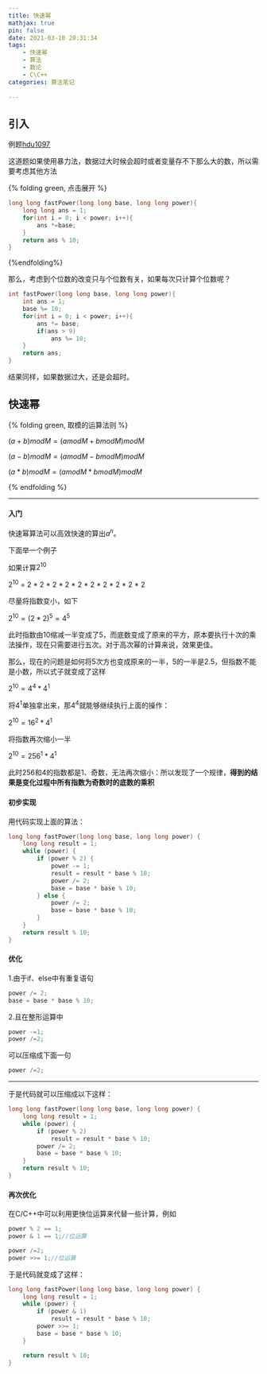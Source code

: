 ```yaml
---
title: 快速幂
mathjax: true
pin: false
date: 2021-03-10 20:31:34
tags: 
	- 快速幂
	- 算法
	- 数论
	- C\C++
categories: 算法笔记
	
---
```


## 引入

例题[hdu1097](http://acm.hdu.edu.cn/showproblem.php?pid=1097)

这道题如果使用暴力法，数据过大时候会超时或者变量存不下那么大的数，所以需要考虑其他方法

{% folding green, 点击展开 %}

```c++
long long fastPower(long long base, long long power){
    long long ans = 1;
    for(int i = 0; i < power; i++){
        ans *=base;
    }
    return ans % 10;
}
```

{%endfolding%}

<!--more-->

那么，考虑到个位数的改变只与个位数有关，如果每次只计算个位数呢？

```c++
int fastPower(long long base, long long power){
    int ans = 1;
    base %= 10;
    for(int i = 0; i < power; i++){
        ans *= base;
        if(ans > 9)
            ans %= 10;
    }
    return ans;
}
```
结果同样，如果数据过大，还是会超时。

## 快速幂

{% folding green, 取模的运算法则 %}

$(a+b) mod M = (amodM + bmodM)modM$

$(a-b)modM = (amodM - bmodM)modM$

$(a*b)modM = (amodM * bmodM)modM$

{% endfolding %}           

---

#### 入门

快速幂算法可以高效快速的算出$a^n$。

下面举一个例子

如果计算$2^{10}$

$2^{10}$ = 2 * 2 * 2 * 2 * 2 * 2 * 2 * 2 * 2 * 2

尽量将指数变小，如下


$2^{10} = (2*2)^5 = 4^5$

此时指数由10缩减一半变成了5，而底数变成了原来的平方，原本要执行十次的乘法操作，现在只需要进行五次。对于高次幂的计算来说，效果更佳。

那么，现在的问题是如何将5次方也变成原来的一半，5的一半是2.5，但指数不能是小数，所以式子就变成了这样

$2^{10} = 4^4*4^1$

将$4^1$单独拿出来，那$4^4$就能够继续执行上面的操作：

$2^{10} = 16^2*4^1$

将指数再次缩小一半

$2^{10} = 256^1*4^1$

此时256和4的指数都是1、奇数，无法再次缩小：所以发现了一个规律，**得到的结果是变化过程中所有指数为奇数时的底数的乘积**

#### 初步实现

用代码实现上面的算法：

```c++
long long fastPower(long long base, long long power) {
    long long result = 1;
    while (power) {
        if (power % 2) {
            power -= 1;
            result = result * base % 10;
            power /= 2;
            base = base * base % 10;
        } else {
            power /= 2;
            base = base * base % 10;
        }
    }
    return result % 10;
}
```

#### 优化

1.由于if、else中有重复语句

```c++
power /= 2;
base = base * base % 10;
```

2.且在整形运算中

```c++
power -=1;
power /=2;
```

可以压缩成下面一句

```c++
power /=2;
```

---

于是代码就可以压缩成以下这样：

```c++
long long fastPower(long long base, long long power) {
    long long result = 1;
    while (power) {
        if (power % 2)
            result = result * base % 10;
        power /= 2;
        base = base * base % 10;
    }
    return result % 10;
}
```

#### 再次优化

在C/C++中可以利用更快位运算来代替一些计算，例如

```c++
power % 2 == 1;
power & 1 == 1;//位运算
```

```c++
power /=2;
power >>= 1;//位运算
```

于是代码就变成了这样：

```C++
long long fastPower(long long base, long long power) {
    long long result = 1;
    while (power) {
        if (power & 1)
            result = result * base % 10;
        power >>= 1;
        base = base * base % 10;
    }

    return result % 10;
}
```

